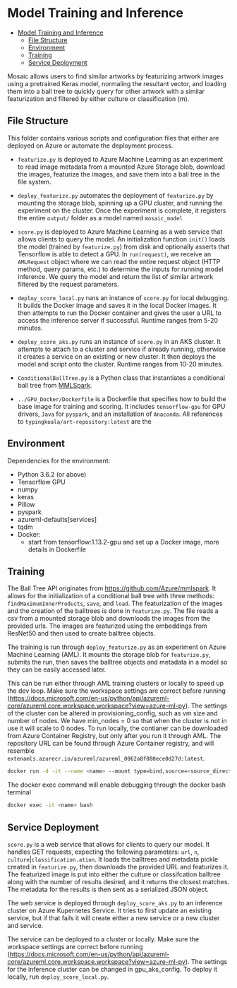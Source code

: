 # Model Training and Inference

- [Model Training and Inference](#model-training-and-inference)
  - [File Structure](#file-structure)
  - [Environment](#environment)
  - [Training](#training)
  - [Service Deployment](#service-deployment)

Mosaic allows users to find similar artworks by featurizing artwork images using a pretrained Keras model, normaling the resultant vector, and loading them into a ball tree to quickly query for other artwork with a similar featurization and filtered by either culture or classification (m).

## File Structure

This folder contains various scripts and configuration files that either are deployed on Azure or automate the deployment process.

- `featurize.py` is deployed to Azure Machine Learning as an experiment to read image metadata from a mounted Azure Storage blob, download the images, featurize the images, and save them into a ball tree in the file system.

- `deploy_featurize.py` automates the deployment of `featurize.py` by mounting the storage blob, spinning up a GPU cluster, and running the experiment on the cluster. Once the experiment is complete, it registers the entire `output/` folder as a model named `mosaic_model`

- `score.py` is deployed to Azure Machine Learning as a web service that allows clients to query the model. An initialization function `init()` loads the model (trained by `featurize.py`) from disk and optionally asserts that Tensorflow is able to detect a GPU. In `run(request)`, we receive an `AMLRequest` object where we can read the entire request object (HTTP method, query params, etc.) to determine the inputs for running model inference. We query the model and return the list of similar artwork filtered by the request parameters.

- `deploy_score_local.py` runs an instance of `score.py` for local debugging. It builds the Docker image and saves it in the local Docker images. It then attempts to run the Docker container and gives the user a URL to access the inference server if successful. Runtime ranges from 5-20 minutes.

- `deploy_score_aks.py` runs an instance of `score.py` in an AKS cluster. It attempts to attach to a cluster and service if already running, otherwise it creates a service on an existing or new cluster. It then deploys the model and script onto the cluster. Runtime ranges from 10-20 minutes.

- `ConditionalBallTree.py` is a Python class that instantiates a conditional ball tree from [MMLSpark](https://github.com/Azure/mmlspark).

- `../GPU_Docker/Dockerfile` is a Dockerfile that specifies how to build the base image for training and scoring. It includes `tensorflow-gpu` for GPU drivers, `Java` for `pyspark`, and an installation of `Anaconda`. All references to `typingkoala/art-repository:latest` are the 

## Environment

Dependencies for the environment:

- Python 3.6.2 (or above)
- Tensorflow GPU
- numpy
- keras
- Pillow
- pyspark
- azureml-defaults[services]
- tqdm
- Docker:
  - start from tensorflow:1.13.2-gpu and set up a Docker image, more details in Dockerfile


## Training

The Ball Tree API originates from https://github.com/Azure/mmlspark. It allows for the initialization of a conditional ball tree with three methods: `findMaximumInnerProducts`, `save`, and `load`.
The featurization of the images and the creation of the balltrees is done in `featurize.py`. The file reads a csv from a mounted storage blob and downloads the images from the provided urls. The images are featurized using the embeddings from ResNet50 and then used to create balltree objects.

The training is run through `deploy_featurize.py` as an experiment on Azure Machine Learning (AML). It mounts the storage blob for `featurize.py`, submits the run, then saves the balltree objects and metadata in a model so they can be easily accessed later.

This can be run either through AML training clusters or locally to speed up the dev loop. Make sure the workspace settings are correct before running (https://docs.microsoft.com/en-us/python/api/azureml-core/azureml.core.workspace.workspace?view=azure-ml-py). The settings of the cluster can be altered in provisioning_config, such as vm size and number of nodes. We have min_nodes = 0 so that when the cluster is not in use it will scale to 0 nodes. To run locally, the contianer can be downloaded from Azure Container Registry, but only after you run it through AML. The repository URL can be found through Azure Container registry, and will resemble `extenamls.azurecr.io/azureml/azureml_0062a8f080ece0d27d:latest`.

```bash
docker run -d -it --name <name> --mount type=bind,source=<source_directory>,target=/app <repository_url>
```

The docker exec command will enable debugging through the docker bash terminal

```bash
docker exec -it <name> bash
```

## Service Deployment

`score.py` is a web service that allows for clients to query our model. It handles GET requests, expecting the following parameters: `url`, `n`, `culture`|`classification.ation`. It loads the balltrees and metadata pickle created in `featurize.py`, then downloads the provided URL and featurizes it. The featurized image is put into either the culture or classifcation balltree along with the number of results desired, and it returns the closest matches. The metadata for the results is then sent as a serialized JSON object.

The web service is deployed through `deploy_score_aks.py` to an inference cluster on Azure Kupernetes Service. It tries to first update an existing service, but if that fails it will create either a new service or a new cluster and service.

The service can be deployed to a cluster or locally. Make sure the workspace settings are correct before running (https://docs.microsoft.com/en-us/python/api/azureml-core/azureml.core.workspace.workspace?view=azure-ml-py). The settings for the inference cluster can be changed in gpu_aks_config. To deploy it locally, run `deploy_score_local.py`.